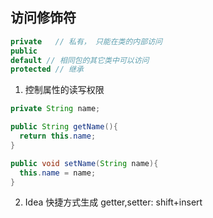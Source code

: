 ## 访问修饰符

```java
private   // 私有， 只能在类的内部访问
public
default // 相同包的其它类中可以访问
protected // 继承
```

1. 控制属性的读写权限

```java
private String name;

public String getName(){
  return this.name;
}

public void setName(String name){
  this.name = name;
}

```
2. Idea 快捷方式生成 getter,setter: shift+insert